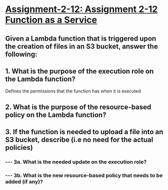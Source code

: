 # <ins> Assignment-2-12: Assignment 2-12 Function as a Service <ins>

## Given a Lambda function that is triggered upon the creation of files in an S3 bucket, answer the following:

## 1. What is the purpose of the execution role on the Lambda function?
Defines the permissions that the function has when it is executed

## 2. What is the purpose of the resource-based policy on the Lambda function?

## 3. If the function is needed to upload a file into an S3 bucket, describe (i.e no need for the actual policies)

###  --- 3a. What is the needed update on the execution role?

###  --- 3b. What is the new resource-based policy that needs to be added (if any)?


